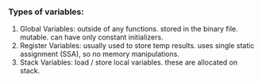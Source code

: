 ### Types of variables:

1. Global Variables: outside of any functions. stored in the binary file. mutable. can have only constant initializers.
2. Register Variables: usually used to store temp results. uses single static assignment (SSA), so no memory manipulations.
3. Stack Variables: load / store local variables. these are allocated on stack.
